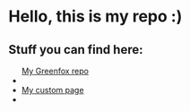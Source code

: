 <head>
</head>
<body>
<h1>Hello, this is my  repo :)</h1>
<h2>Stuff you can find here:</h2>
<ul
<li><a href='https://github.com/greenfox-academy/bbosze'>My Greenfox repo<a><li>
<li><a href='https://bbosze.github.io/'>My custom page<a><li>
</ul>
<body>
